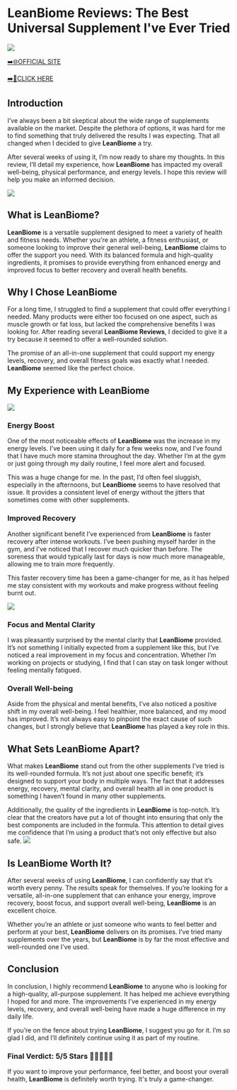 # LeanBiome Reviews: The Best Universal Supplement I've Ever Tried

[![](https://static.vecteezy.com/system/resources/thumbnails/019/896/014/small/buy-now-gradient-button-with-cart-symbol-buy-now-illustration-png.png)](https://edetoop.top/lander/sugarpreland-1/lebio.html) 

[➡️🌐OFFICIAL SITE](https://edetoop.top/lander/sugarpreland-1/lebio.html) 

[➡️🔗CLICK HERE](https://edetoop.top/lander/sugarpreland-1/lebio.html) 


## Introduction

I’ve always been a bit skeptical about the wide range of supplements available on the market. Despite the plethora of options, it was hard for me to find something that truly delivered the results I was expecting. That all changed when I decided to give **LeanBiome** a try.

After several weeks of using it, I’m now ready to share my thoughts. In this review, I’ll detail my experience, how **LeanBiome** has impacted my overall well-being, physical performance, and energy levels. I hope this review will help you make an informed decision. 

[![](https://wallpapers.com/images/hd/red-order-now-button-udg4jcj4arvn8b0n-2.png)](https://edetoop.top/lander/sugarpreland-1/lebio.html)  

## What is LeanBiome?

**LeanBiome** is a versatile supplement designed to meet a variety of health and fitness needs. Whether you're an athlete, a fitness enthusiast, or someone looking to improve their general well-being, **LeanBiome** claims to offer the support you need. With its balanced formula and high-quality ingredients, it promises to provide everything from enhanced energy and improved focus to better recovery and overall health benefits.

## Why I Chose LeanBiome

For a long time, I struggled to find a supplement that could offer everything I needed. Many products were either too focused on one aspect, such as muscle growth or fat loss, but lacked the comprehensive benefits I was looking for. After reading several **LeanBiome Reviews**, I decided to give it a try because it seemed to offer a well-rounded solution.

The promise of an all-in-one supplement that could support my energy levels, recovery, and overall fitness goals was exactly what I needed. **LeanBiome** seemed like the perfect choice.

## My Experience with LeanBiome

[![](https://static.vecteezy.com/system/resources/thumbnails/019/896/014/small/buy-now-gradient-button-with-cart-symbol-buy-now-illustration-png.png)](https://edetoop.top/lander/sugarpreland-1/lebio.html)

### Energy Boost

One of the most noticeable effects of **LeanBiome** was the increase in my energy levels. I’ve been using it daily for a few weeks now, and I’ve found that I have much more stamina throughout the day. Whether I’m at the gym or just going through my daily routine, I feel more alert and focused.

This was a huge change for me. In the past, I’d often feel sluggish, especially in the afternoons, but **LeanBiome** seems to have resolved that issue. It provides a consistent level of energy without the jitters that sometimes come with other supplements.

### Improved Recovery

Another significant benefit I’ve experienced from **LeanBiome** is faster recovery after intense workouts. I’ve been pushing myself harder in the gym, and I’ve noticed that I recover much quicker than before. The soreness that would typically last for days is now much more manageable, allowing me to train more frequently.

This faster recovery time has been a game-changer for me, as it has helped me stay consistent with my workouts and make progress without feeling burnt out.

[![](https://wallpapers.com/images/hd/red-order-now-button-udg4jcj4arvn8b0n-2.png)](https://edetoop.top/lander/sugarpreland-1/lebio.html)  

### Focus and Mental Clarity

I was pleasantly surprised by the mental clarity that **LeanBiome** provided. It’s not something I initially expected from a supplement like this, but I’ve noticed a real improvement in my focus and concentration. Whether I’m working on projects or studying, I find that I can stay on task longer without feeling mentally fatigued.

### Overall Well-being

Aside from the physical and mental benefits, I’ve also noticed a positive shift in my overall well-being. I feel healthier, more balanced, and my mood has improved. It’s not always easy to pinpoint the exact cause of such changes, but I strongly believe that **LeanBiome** has played a key role in this.

## What Sets LeanBiome Apart?

What makes **LeanBiome** stand out from the other supplements I’ve tried is its well-rounded formula. It’s not just about one specific benefit; it’s designed to support your body in multiple ways. The fact that it addresses energy, recovery, mental clarity, and overall health all in one product is something I haven’t found in many other supplements.

Additionally, the quality of the ingredients in **LeanBiome** is top-notch. It’s clear that the creators have put a lot of thought into ensuring that only the best components are included in the formula. This attention to detail gives me confidence that I’m using a product that’s not only effective but also safe.
[![](https://static.vecteezy.com/system/resources/thumbnails/019/896/014/small/buy-now-gradient-button-with-cart-symbol-buy-now-illustration-png.png)](https://edetoop.top/lander/sugarpreland-1/lebio.html)
## Is LeanBiome Worth It?

After several weeks of using **LeanBiome**, I can confidently say that it’s worth every penny. The results speak for themselves. If you’re looking for a versatile, all-in-one supplement that can enhance your energy, improve recovery, boost focus, and support overall well-being, **LeanBiome** is an excellent choice.

Whether you’re an athlete or just someone who wants to feel better and perform at your best, **LeanBiome** delivers on its promises. I’ve tried many supplements over the years, but **LeanBiome** is by far the most effective and well-rounded one I’ve used.

## Conclusion

In conclusion, I highly recommend **LeanBiome** to anyone who is looking for a high-quality, all-purpose supplement. It has helped me achieve everything I hoped for and more. The improvements I’ve experienced in my energy levels, recovery, and overall well-being have made a huge difference in my daily life.

If you’re on the fence about trying **LeanBiome**, I suggest you go for it. I’m so glad I did, and I’ll definitely continue using it as part of my routine.

### Final Verdict: 5/5 Stars 🌟🌟🌟🌟🌟

If you want to improve your performance, feel better, and boost your overall health, **LeanBiome** is definitely worth trying. It's truly a game-changer.
